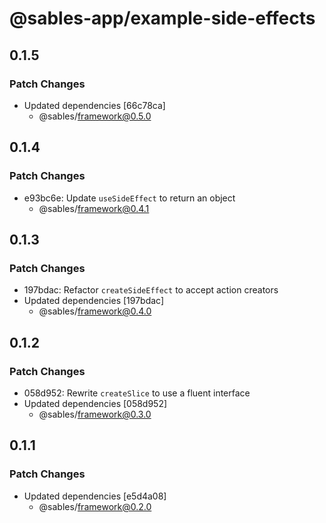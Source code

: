 # @sables-app/example-side-effects

## 0.1.5

### Patch Changes

- Updated dependencies [66c78ca]
  - @sables/framework@0.5.0

## 0.1.4

### Patch Changes

- e93bc6e: Update `useSideEffect` to return an object
  - @sables/framework@0.4.1

## 0.1.3

### Patch Changes

- 197bdac: Refactor `createSideEffect` to accept action creators
- Updated dependencies [197bdac]
  - @sables/framework@0.4.0

## 0.1.2

### Patch Changes

- 058d952: Rewrite `createSlice` to use a fluent interface
- Updated dependencies [058d952]
  - @sables/framework@0.3.0

## 0.1.1

### Patch Changes

- Updated dependencies [e5d4a08]
  - @sables/framework@0.2.0
